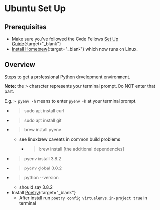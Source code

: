# Ubuntu Set Up

## Prerequisites

- Make sure you've followed the Code Fellows  [Set Up Guide](https://codefellows.github.io/setup-guide/ubuntu_linux/terminal/setup.html){:target="_blank"}
- [Install Homebrew](https://docs.brew.sh/Homebrew-on-Linux){:target="_blank"} which now runs on Linux.

## Overview

Steps to get a professional Python development environment.

**Note:** the > character represents your terminal prompt. Do NOT enter that part.

E.g. `> pyenv -h` means to enter `pyenv -h` at your terminal prompt.

- > sudo apt install curl
- > sudo apt install git
- > brew install pyenv
  - see linuxbrew caveats in common build problems
    - > brew install [the additional dependencies]
- > pyenv install 3.8.2
- > pyenv global 3.8.2
- > python --version
  - should say 3.8.2
- Install [Poetry](https://python-poetry.org/docs/#installation){:target="_blank"}
  - After install run `poetry config virtualenvs.in-project true` in terminal
